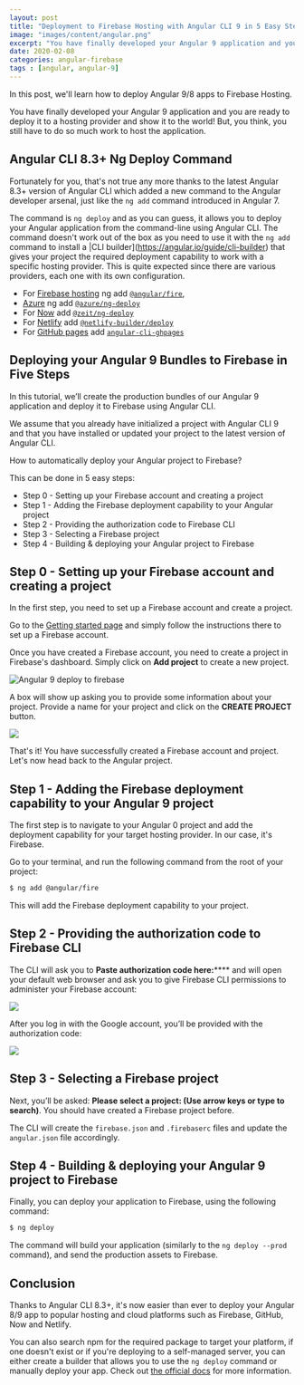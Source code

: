 ```yaml
---
layout: post
title: "Deployment to Firebase Hosting with Angular CLI 9 in 5 Easy Steps"
image: "images/content/angular.png"
excerpt: "You have finally developed your Angular 9 application and you are ready to deploy it to a hosting provider and show it to the world! But, you think, you still have to do so much work to host the application. Fortunately for you, that's not true any more thanks to the latest 8.3+ version of Angular CLI which added a new command to the Angular developer arsenal"
date: 2020-02-08 
categories: angular-firebase
tags : [angular, angular-9]
---
```


In this post, we'll learn how to deploy Angular 9/8 apps to Firebase Hosting.

You have finally developed your Angular 9 application and you are ready to deploy it to a hosting provider and show it to the world! But, you think, you still have to do so much work to host the application. 


## Angular CLI 8.3+ Ng Deploy Command

Fortunately for you, that's not true any more thanks to the latest Angular 8.3+ version of Angular CLI which added a new command to the Angular developer arsenal, just like the `ng add` command introduced in Angular 7. 


The command is `ng deploy` and as you can guess, it allows you to deploy your Angular application from the command-line using Angular CLI. The command doesn't work out of the box as you need to use it with the `ng add` command to install a |CLI builder](https://angular.io/guide/cli-builder) that gives your project the required deployment capability to work with a specific hosting provider. This is quite expected since there are various providers, each one with its own configuration.

- For [Firebase hosting](https://firebase.google.com/docs/hosting) ng add [`@angular/fire`](https://npmjs.org/package/@angular/fire),
- [Azure](https://azure.microsoft.com/en-us/) ng add [`@azure/ng-deploy`](https://npmjs.org/package/@azure/ng-deploy)
- For [Now](https://zeit.co/now) add [`@zeit/ng-deploy`](https://npmjs.org/package/@zeit/ng-deploy)
- For [Netlify](https://www.netlify.com/) add [`@netlify-builder/deploy`](https://npmjs.org/package/@netlify-builder/deploy)
- For [GitHub pages](https://pages.github.com/) add [`angular-cli-ghpages`](https://npmjs.org/package/angular-cli-ghpages)

## Deploying your Angular 9 Bundles to Firebase in Five Steps

In this tutorial, we’ll create the production bundles of our Angular 9 application and deploy it to Firebase using Angular CLI.

We assume that you already have initialized a project with Angular CLI 9 and that you have installed or updated your project to the latest version of Angular CLI.

How to automatically deploy your Angular project to Firebase? 

This can be done in 5 easy steps:

- Step 0 - Setting up your Firebase account and creating a project
- Step 1 - Adding the Firebase deployment capability to your Angular project
- Step 2 - Providing the authorization code to Firebase CLI
- Step 3 - Selecting a Firebase project
- Step 4 - Building & deploying your Angular project to Firebase

## Step 0 - Setting up your Firebase account and creating a project

In the first step, you need to set up a Firebase account and create a project.

Go to the [Getting started page](https://console.firebase.google.com/) and simply follow the instructions there to set up a Firebase account.

Once you have created a Firebase account, you need to create a project in Firebase's dashboard. Simply click on **Add project** to create a new project.

 

![Angular 9 deploy to firebase](https://screenshots.firefoxusercontent.com/images/d0ea922a-1591-4dd8-8080-3b8f186f0c79.png)

 

A box will show up asking you to provide some information about your project. Provide a name for your project and click on the **CREATE PROJECT** button.

 

![](https://screenshots.firefoxusercontent.com/images/095d11c2-ddf5-45b2-90c3-ecd0a8dfea7e.png)


That's it! You have successfully created a Firebase account and project. Let's now head back to the Angular project.

## Step 1 - Adding the Firebase deployment capability to your Angular 9 project

The first step is to navigate to your Angular 0 project and add the deployment capability for your target hosting provider. In our case, it's Firebase.

Go to your terminal, and run the following command from the root of your project:

```bash
$ ng add @angular/fire
```

This will add the Firebase deployment capability to your project.

## Step 2 - Providing the authorization code to Firebase CLI

The CLI will ask you to **Paste authorization code here:****** and will open your default web browser and ask you to give Firebase CLI permissions to administer your Firebase account:

![](https://cdn-images-1.medium.com/max/800/0*5ciHDZUOAZM0iZGY)

After you log in with the Google account, you’ll be provided with the authorization code:

![](https://cdn-images-1.medium.com/max/800/0*RpakxP5MbwVOrbfw)

## Step 3 - Selecting a Firebase project

Next, you’ll be asked: **Please select a project: (Use arrow keys or type to search)**. You should have created a Firebase project before.

The CLI will create the `firebase.json` and `.firebaserc` files and update the `angular.json` file accordingly.

## Step 4 - Building & deploying your Angular 9 project to Firebase

Finally, you can deploy your application to Firebase, using the following command:

```bash
$ ng deploy
```

The command will build your application (similarly to the `ng deploy --prod` command), and send the production assets to Firebase.

## Conclusion

Thanks to Angular CLI 8.3+, it's now easier than ever to deploy your Angular 8/9 app to popular hosting and cloud platforms such as Firebase, GitHub, Now and Netlify. 

You can also search npm for the required package to target your platform, if one doesn't exist or if you're deploying to a self-managed server, you can either create a builder that allows you to use the `ng deploy` command or manually deploy your app. Check out [the official docs](https://angular.io/guide/deployment) for more information.